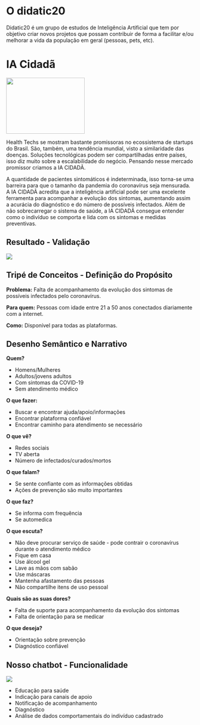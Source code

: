 # O didatic20
Didatic20 é um grupo de estudos de Inteligência Artificial que tem por objetivo criar novos projetos que possam contribuir de forma a facilitar e/ou melhorar a vida da população em geral (pessoas, pets, etc).

# IA Cidadã
<img src="https://user-images.githubusercontent.com/61212227/79172101-2a9cb400-7dca-11ea-9055-dfd62a028a89.png" height="150" width="210">

Health Techs se mostram bastante promissoras no ecossistema de startups do Brasil. São, também, uma tendência mundial, visto a similaridade das doenças. 
Soluções tecnológicas podem ser compartilhadas entre países, isso diz muito sobre a escalabilidade do negócio. Pensando nesse mercado promissor criamos a IA CIDADÃ.

A quantidade de pacientes sintomáticos é indeterminada, isso torna-se uma barreira para que o tamanho da pandemia do coronavírus seja mensurada. A IA CIDADÃ acredita que a inteligência artificial pode ser uma excelente ferramenta para acompanhar a evolução dos sintomas, aumentando assim a acurácia do diagnóstico e do número de possíveis infectados. Além de não sobrecarregar o sistema de saúde, a IA CIDADÃ consegue entender como o indivíduo se comporta e lida com os sintomas e medidas preventivas.

## Resultado - Validação
<img src="https://user-images.githubusercontent.com/61212227/79172964-954eef00-7dcc-11ea-9b22-899f49fec471.jpeg">

## Tripé de Conceitos - Definição do Propósito

**Problema:** Falta de acompanhamento da evolução dos sintomas de possíveis infectados pelo coronavírus. 

**Para quem:** Pessoas com idade entre 21 a 50 anos conectados diariamente com a internet. 

**Como:** Disponível para todas as plataformas. 

## Desenho Semântico e Narrativo

**Quem?**
-	Homens/Mulheres 
-	Adultos/jovens adultos
-	Com sintomas da COVID-19 
-	Sem atendimento médico

**O que fazer:**
-	Buscar e encontrar ajuda/apoio/informações
-	Encontrar plataforma confiável
-	Encontrar caminho para atendimento se necessário

**O que vê?**
-	Redes sociais
-	TV aberta
-	Número de infectados/curados/mortos

**O que falam?**
-	Se sente confiante com as informações obtidas
-	Ações de prevenção são muito importantes

**O que faz?**
-	Se informa com frequência
-	Se automedica

**O que escuta?**
-	Não deve procurar serviço de saúde - pode contrair o coronavírus durante o atendimento médico
-	Fique em casa
-	Use álcool gel
-	Lave as mãos com sabão
-	Use máscaras 
-	Mantenha afastamento das pessoas
-	Não compartilhe itens de uso pessoal

**Quais são as suas dores?**
-	Falta de suporte para acompanhamento da evolução dos sintomas
-	Falta de orientação para se medicar

**O que deseja?**
-	Orientação sobre prevenção
-	Diagnóstico confiável

## Nosso chatbot - Funcionalidade
<img src="https://user-images.githubusercontent.com/61212227/79173374-be23b400-7dcd-11ea-8de7-f8185ac8b65c.PNG">

-	Educação para saúde
-	Indicação para canais de apoio
-	Notificação de acompanhamento
-	Diagnóstico
-	Análise de dados comportamentais do indivíduo cadastrado 

